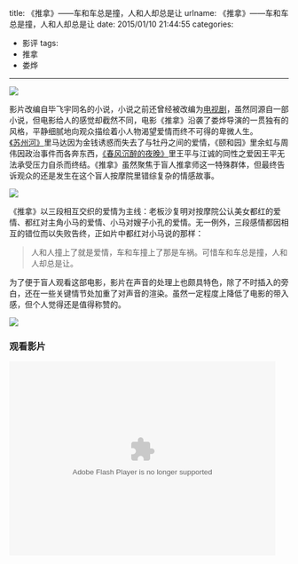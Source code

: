 title: 《推拿》——车和车总是撞，人和人却总是让
urlname: 《推拿》——车和车总是撞，人和人却总是让
date: 2015/01/10 21:44:55
categories:
- 影评
tags:
- 推拿
- 娄烨

---
![](https://image.covertness.me/tuina_p2220825301.jpg)

<!-- more -->

影片改编自毕飞宇同名的小说，小说之前还曾经被改编为[电视剧](http://tv.sohu.com/s2013/tn2013/)，虽然同源自一部小说，但电影给人的感觉却截然不同，电影《推拿》沿袭了娄烨导演的一贯独有的风格，平静细腻地向观众描绘着小人物渴望爱情而终不可得的卑微人生。[《苏州河》](http://movie.douban.com/subject/1299661/)里马达因为金钱诱惑而失去了与牡丹之间的爱情，《颐和园》里余虹与周伟因政治事件而各奔东西，[《春风沉醉的夜晚》](http://baike.baidu.com/view/2491249.htm)里王平与江诚的同性之爱因王平无法承受压力自杀而终结。《推拿》虽然聚焦于盲人推拿师这一特殊群体，但最终告诉观众的还是发生在这个盲人按摩院里错综复杂的情感故事。

![](https://image.covertness.me/tuina_p2212255257.jpg)

《推拿》以三段相互交织的爱情为主线：老板沙复明对按摩院公认美女都红的爱情、都红对主角小马的爱情、小马对嫂子小孔的爱情。无一例外，三段感情都因相互的错位而以失败告终，正如片中都红对小马说的那样：
> 人和人撞上了就是爱情，车和车撞上了那是车祸。可惜车和车总是撞，人和人却总是让。

为了便于盲人观看这部电影，影片在声音的处理上也颇具特色，除了不时插入的旁白，还在一些关键情节处加重了对声音的渲染。虽然一定程度上降低了电影的带入感，但个人觉得还是值得称赞的。

![](https://image.covertness.me/tuina_p2210571937.jpg)

### 观看影片
<embed src="http://player.video.qiyi.com/13836c5e375b91fd53f3996d70616c39/0/0/v_19rrn6rep0.swf-albumId=333910600-tvId=333910600-isPurchase=2-cnId=1" allowFullScreen="true" quality="high" width="480" height="350" align="middle" allowScriptAccess="always" type="application/x-shockwave-flash"></embed>
